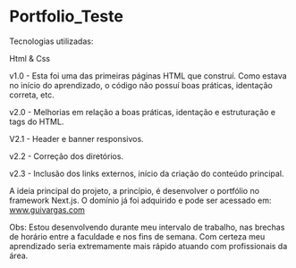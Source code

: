 # Portfolio_Teste


Tecnologias utilizadas:

Html & Css

v1.0 - Esta foi uma das primeiras páginas HTML que construí. Como estava no início do aprendizado, o código não possuí boas práticas, identação correta, etc.

v2.0 - Melhorias em relação a boas práticas, identação e estruturação e tags do HTML.

V2.1 - Header e banner responsivos.

v2.2 - Correção dos diretórios.

v2.3 - Inclusão dos links externos, início da criação do conteúdo principal.



A ideia principal do projeto, a princípio, é desenvolver o portfólio no framework Next.js. O domínio já foi adquirido e pode ser acessado em: www.guivargas.com

Obs: Estou desenvolvendo durante meu intervalo de trabalho, nas brechas de horário entre a faculdade e nos fins de semana. Com certeza meu aprendizado seria extremamente mais rápido atuando com profissionais da área. 



 
